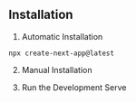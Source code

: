 ## Installation

1.  Automatic Installation

```
npx create-next-app@latest
```

2. Manual Installation

3. Run the Development Serve
